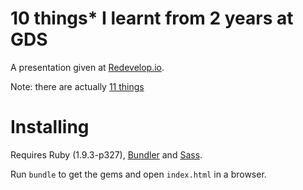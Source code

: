 # 10 things* I learnt from 2 years at GDS

A presentation given at [Redevelop.io](http://redevelop.io/).

Note: there are actually [11 things](http://en.wikipedia.org/wiki/Up_to_eleven)

# Installing

Requires Ruby (1.9.3-p327), [Bundler](http://bundler.io/) and [Sass](http://sass-lang.com/).

Run `bundle` to get the gems and open `index.html` in a browser.
